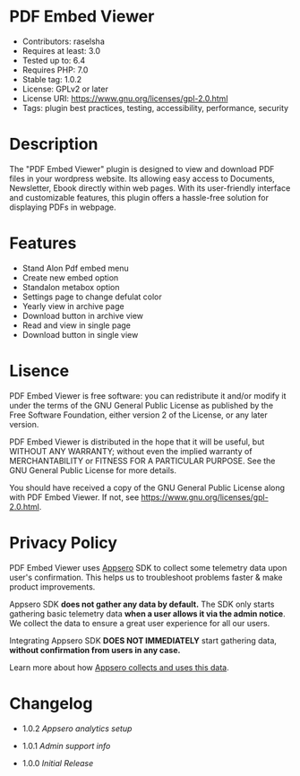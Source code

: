 # PDF Embed Viewer

* Contributors:      raselsha
* Requires at least: 3.0
* Tested up to:      6.4
* Requires PHP:      7.0
* Stable tag:        1.0.2
* License:           GPLv2 or later
* License URI:       https://www.gnu.org/licenses/gpl-2.0.html
* Tags:              plugin best practices, testing, accessibility, performance, security

# Description
The "PDF Embed Viewer" plugin is designed to view and download PDF files in your wordpress website. Its allowing easy access to Documents, Newsletter, Ebook directly within web pages. With its user-friendly interface and customizable features, this plugin offers a hassle-free solution for displaying PDFs in webpage.

# Features

* Stand Alon Pdf embed menu
* Create new embed option
* Standalon metabox option
* Settings page to change defulat color
* Yearly view in archive page
* Download button in archive view
* Read and view in single page
* Download button in single view

# Lisence

PDF Embed Viewer is free software: you can redistribute it and/or modify
it under the terms of the GNU General Public License as published by
the Free Software Foundation, either version 2 of the License, or
any later version.

PDF Embed Viewer is distributed in the hope that it will be useful,
but WITHOUT ANY WARRANTY; without even the implied warranty of
MERCHANTABILITY or FITNESS FOR A PARTICULAR PURPOSE. See the
GNU General Public License for more details.

You should have received a copy of the GNU General Public License
along with PDF Embed Viewer. If not, see https://www.gnu.org/licenses/gpl-2.0.html.

# Privacy Policy
PDF Embed Viewer uses [Appsero](https://appsero.com) SDK to collect some telemetry data upon user's confirmation. This helps us to troubleshoot problems faster & make product improvements.

Appsero SDK **does not gather any data by default.** The SDK only starts gathering basic telemetry data **when a user allows it via the admin notice**. We collect the data to ensure a great user experience for all our users.

Integrating Appsero SDK **DOES NOT IMMEDIATELY** start gathering data, **without confirmation from users in any case.**

Learn more about how [Appsero collects and uses this data](https://appsero.com/privacy-policy/).

# Changelog

* 1.0.2
*Appsero analytics setup*

* 1.0.1
*Admin support info*

* 1.0.0
*Initial Release*
